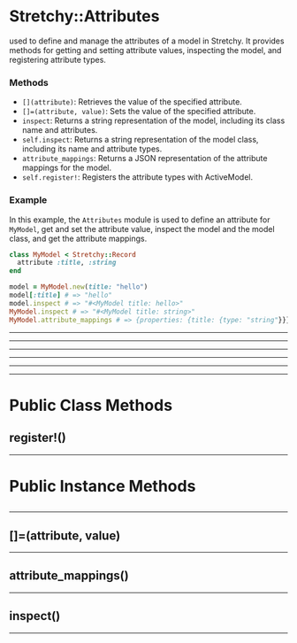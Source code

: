 # Stretchy::Attributes [](#module-Stretchy::Attributes) [](#top)
used to define and manage the attributes of a model in Stretchy. It provides methods for getting and setting attribute values, inspecting the model, and registering attribute types.

### Methods

- `[](attribute)`: Retrieves the value of the specified attribute.
- `[]=(attribute, value)`: Sets the value of the specified attribute.
- `inspect`: Returns a string representation of the model, including its class name and attributes.
- `self.inspect`: Returns a string representation of the model class, including its name and attribute types.
- `attribute_mappings`: Returns a JSON representation of the attribute mappings for the model.
- `self.register!`: Registers the attribute types with ActiveModel.

### Example

In this example, the `Attributes` module is used to define an attribute for `MyModel`, get and set the attribute value, inspect the model and the model class, and get the attribute mappings.

```ruby
class MyModel < Stretchy::Record
  attribute :title, :string
end

model = MyModel.new(title: "hello")
model[:title] # => "hello"
model.inspect # => "#<MyModel title: hello>"
MyModel.inspect # => "#<MyModel title: string>"
MyModel.attribute_mappings # => {properties: {title: {type: "string"}}}
```
---
---
---
---
---
---
    

# Public Class Methods

      
## register!() [](#method-c-register-21)
         
  
        
---


# Public Instance Methods

      
## [](attribute) [](#method-i-5B-5D)
         
  
        
---


## []=(attribute, value) [](#method-i-5B-5D-3D)
         
  
        
---


## attribute_mappings() [](#method-i-attribute_mappings)
         
  
        
---


## inspect() [](#method-i-inspect)
         
  
        
---

